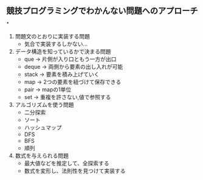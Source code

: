 ## 競技プログラミングでわかんない問題へのアプローチ .
1. 問題文のとおりに実装する問題
    * 気合で実装するしかない...
2. データ構造を知っているかで決まる問題
    * que → 片側が入り口ともう一方が出口
    * deque → 両側から要素の出し入れが可能
    * stack → 要素を積み上げていく
    * map → 2つの要素を紐づけて保存できる
    * pair → mapの1単位
    * set → 重複を許さない,値で参照する
3. アルゴリズムを使う問題
    * 二分探索
    * ソート
    * ハッシュマップ
    * DFS
    * BFS
    * 順列
4. 数式を与えられる問題
    * 最大値などを推定して、全探索する
    * 数式を変形し、法則性を見つけて実装する